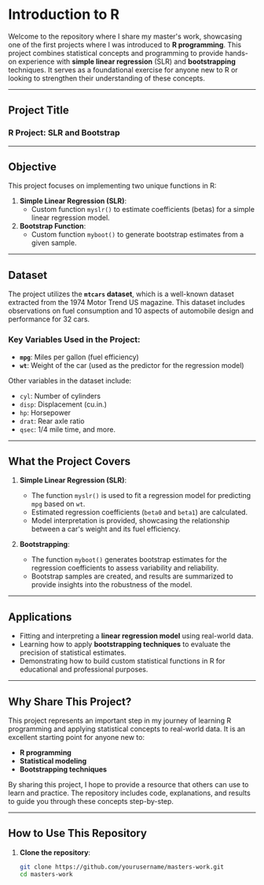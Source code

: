 # Introduction to R

Welcome to the repository where I share my master's work, showcasing one of the first projects where I was introduced to **R programming**. This project combines statistical concepts and programming to provide hands-on experience with **simple linear regression** (SLR) and **bootstrapping** techniques. It serves as a foundational exercise for anyone new to R or looking to strengthen their understanding of these concepts.

---

## **Project Title**
### R Project: SLR and Bootstrap

---

## **Objective**

This project focuses on implementing two unique functions in R:
1. **Simple Linear Regression (SLR)**:
   - Custom function `myslr()` to estimate coefficients (betas) for a simple linear regression model.
2. **Bootstrap Function**:
   - Custom function `myboot()` to generate bootstrap estimates from a given sample.

---

## **Dataset**

The project utilizes the **`mtcars` dataset**, which is a well-known dataset extracted from the 1974 Motor Trend US magazine. This dataset includes observations on fuel consumption and 10 aspects of automobile design and performance for 32 cars.

### **Key Variables Used in the Project**:
- **`mpg`**: Miles per gallon (fuel efficiency)
- **`wt`**: Weight of the car (used as the predictor for the regression model)

Other variables in the dataset include:
- `cyl`: Number of cylinders
- `disp`: Displacement (cu.in.)
- `hp`: Horsepower
- `drat`: Rear axle ratio
- `qsec`: 1/4 mile time, and more.

---

## **What the Project Covers**

1. **Simple Linear Regression (SLR)**:
   - The function `myslr()` is used to fit a regression model for predicting `mpg` based on `wt`.
   - Estimated regression coefficients (`beta0` and `beta1`) are calculated.
   - Model interpretation is provided, showcasing the relationship between a car's weight and its fuel efficiency.

2. **Bootstrapping**:
   - The function `myboot()` generates bootstrap estimates for the regression coefficients to assess variability and reliability.
   - Bootstrap samples are created, and results are summarized to provide insights into the robustness of the model.

---

## **Applications**

- Fitting and interpreting a **linear regression model** using real-world data.
- Learning how to apply **bootstrapping techniques** to evaluate the precision of statistical estimates.
- Demonstrating how to build custom statistical functions in R for educational and professional purposes.

---

## **Why Share This Project?**

This project represents an important step in my journey of learning R programming and applying statistical concepts to real-world data. It is an excellent starting point for anyone new to:
- **R programming**
- **Statistical modeling**
- **Bootstrapping techniques**

By sharing this project, I hope to provide a resource that others can use to learn and practice. The repository includes code, explanations, and results to guide you through these concepts step-by-step.

---

## **How to Use This Repository**

1. **Clone the repository**:
   ```bash
   git clone https://github.com/yourusername/masters-work.git
   cd masters-work
